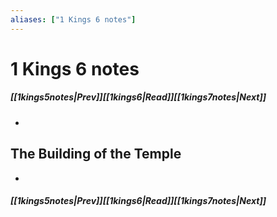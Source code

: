 ```yaml
---
aliases: ["1 Kings 6 notes"]
---
```

# 1 Kings 6 notes
##### <span class=arrow-left></span>[[1kings5notes|Prev]]<span class=navigation-separator></span>[[1kings6|Read]]<span class=navigation-separator></span>[[1kings7notes|Next]]<span class=arrow-right></span>
- 
## The Building of the Temple
- 
##### <span class=arrow-left></span>[[1kings5notes|Prev]]<span class=navigation-separator></span>[[1kings6|Read]]<span class=navigation-separator></span>[[1kings7notes|Next]]<span class=arrow-right></span>